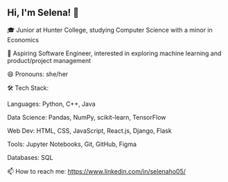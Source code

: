## Hi, I'm Selena! 👋
🎓 Junior at Hunter College, studying Computer Science with a minor in Economics


🔭 Aspiring Software Engineer, interested in exploring machine learning and product/project management


😄 Pronouns: she/her


🛠 Tech Stack:

Languages: Python, C++, Java

Data Science: Pandas, NumPy, scikit-learn, TensorFlow

Web Dev: HTML, CSS, JavaScript, React.js, Django, Flask

Tools: Jupyter Notebooks, Git, GitHub, Figma

Databases: SQL

📫 How to reach me: https://www.linkedin.com/in/selenaho05/

<!--
**selenaho/selenaho** is a ✨ _special_ ✨ repository because its `README.md` (this file) appears on your GitHub profile.

Here are some ideas to get you started:

- 🔭 I’m currently working on ...
- 🌱 I’m currently learning ...
- 👯 I’m looking to collaborate on ...
- 🤔 I’m looking for help with ...
- 💬 Ask me about ...
-  ...
-  ...
- ⚡ Fun fact: ...
-->
